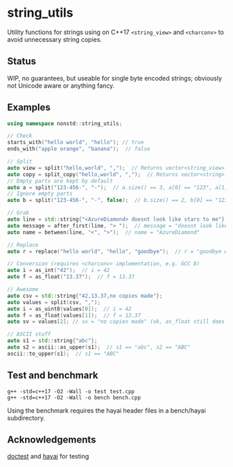 # string_utils
Utility functions for strings using on C++17 `<string_view>` and `<charconv>` to avoid unnecessary string copies.

Status
---
WIP, no guarantees, but useable for single byte encoded strings; obviously not Unicode aware or anything fancy.

Examples
---
```C++
using namespace nonstd::string_utils;

// Check
starts_with("hello world", "hello"); // true
ends_with("apple orange", "banana");  // false

// Split
auto view = split("hello,world", ",");  // Returns vector<string_view>
auto copy = split_copy("hello,world", ",");  // Returns vector<string>
// Empty parts are kept by default
auto a = split("123-456-", "-");  // a.size() == 3, a[0] == "123", a[1] == "456", a[2] empty
// Ignore empty parts
auto b = split("123-456-", "-", false);  // b.size() == 2, b[0] == "123", b[1] == "456"

// Grab
auto line = std::string{"<AzureDiamond> doesnt look like stars to me"};
auto message = after_first(line, "> ");  // message = "doesnt look like stars to me"
auto name = between(line, "<", ">");  // name = "AzureDiamond"

// Replace
auto r = replace("hello world", "hello", "goodbye");  // r = "goodbye world"

// Conversion (requires <charconv> implementation, e.g. GCC 8)
auto i = as_int("42");  // i = 42
auto f = as_float("13.37");  // f = 13.37

// Awesome
auto csv = std::string{"42,13.37,no copies made"};
auto values = split(csv, ",");
auto i = as_uint8(values[0]);  // i = 42
auto f = as_float(values[1]);  // f = 13.37
auto sv = values[2]; // sv = "no copies made" (ok, as_float still does a copy until from_chars supports float)

// ASCII stuff
auto s1 = std::string{"abc"};
auto s2 = ascii::as_upper(s1);  // s1 == "abc", s2 == "ABC"
ascii::to_upper(s1);  // s1 == "ABC"
```

Test and benchmark
---
`g++ -std=c++17 -O2 -Wall -o test test.cpp`<br>
`g++ -std=c++17 -O2 -Wall -o bench bench.cpp`

Using the benchmark requires the hayai header files in a bench/hayai subdirectory.

Acknowledgements
---
[doctest](https://github.com/onqtam/doctest) and [hayai](https://github.com/nickbruun/hayai) for testing
